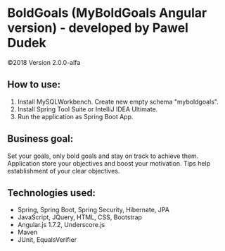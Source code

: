 # BoldGoals (MyBoldGoals Angular version) - developed by Pawel Dudek

©2018
Version 2.0.0-alfa


## How to use:

1. Install MySQLWorkbench. Create new empty schema "myboldgoals".
2. Install Spring Tool Suite or IntelliJ IDEA Ultimate.
3. Run the application as Spring Boot App.


## Business goal:

Set your goals, only bold goals and stay on track to achieve them. Application store your objectives and boost your motivation. Tips help establishment of your clear objectives.


## Technologies used:

- Spring, Spring Boot, Spring Security, Hibernate, JPA
- JavaScript, JQuery, HTML, CSS, Bootstrap
- Angular.js 1.7.2, Underscore.js
- Maven
- JUnit, EqualsVerifier
